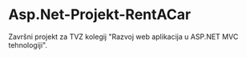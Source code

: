 # Asp.Net-Projekt-RentACar

Završni projekt za TVZ kolegij "Razvoj web aplikacija u ASP.NET MVC tehnologiji".
